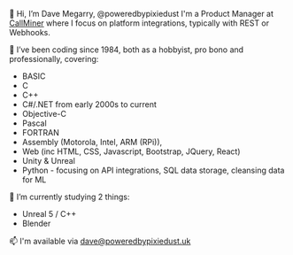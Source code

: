 👋 Hi, I’m Dave Megarry, @poweredbypixiedust I'm a Product Manager at [CallMiner](https://callminer.com) where I focus on platform integrations, typically with REST or Webhooks.

👀 I’ve been coding since 1984, both as a hobbyist, pro bono and professionally, covering:
* BASIC
* C
* C++
* C#/.NET from early 2000s to current
* Objective-C
* Pascal
* FORTRAN 
* Assembly (Motorola, Intel, ARM (RPi)), 
* Web (inc HTML, CSS, Javascript, Bootstrap, JQuery, React)
* Unity & Unreal
* Python - focusing on API integrations, SQL data storage, cleansing data for ML

🌱 I’m currently studying 2 things:
* Unreal 5 / C++
* Blender


📫 I'm available via dave@poweredbypixiedust.uk

<!---
poweredbypixiedust/poweredbypixiedust is a ✨ special ✨ repository because its `README.md` (this file) appears on your GitHub profile.
You can click the Preview link to take a look at your changes.
--->

